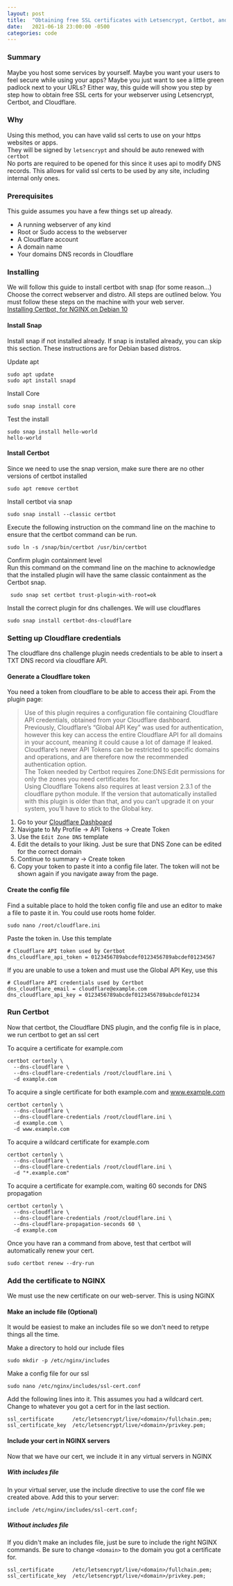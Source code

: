 ```yaml
---
layout: post
title:  "Obtaining free SSL certificates with Letsencrypt, Certbot, and Cloudflare"
date:   2021-06-18 23:00:00 -0500
categories: code
---
```


### Summary
Maybe you host some services by yourself. Maybe you want your users to feel secure while using your apps? Maybe you just want to see a little green padlock next to your URLs? Either way, this guide will show you step by step how to obtain free SSL certs for your webserver using Letsencrypt, Certbot, and Cloudflare.

### Why
Using this method, you can have valid ssl certs to use on your https websites or apps.  
They will be signed by `letsencrypt` and should be auto renewed with `certbot`  
No ports are required to be opened for this since it uses api to modify DNS records. This allows for valid ssl certs to be used by any site, including internal only ones.

  
### Prerequisites
This guide assumes you have a few things set up already.

* A running webserver of any kind
* Root or Sudo access to the webserver
* A Cloudflare account
* A domain name
* Your domains DNS records in Cloudflare

  
### Installing
We will follow this guide to install certbot with snap (for some reason...) Choose the correct webserver and distro. All steps are outlined below. You must follow these steps on the machine with your web server.  
[Installing Certbot, for NGINX on Debian 10](https://certbot.eff.org/lets-encrypt/debianbuster-nginx)

#### Install Snap

Install snap if not installed already. If snap is installed already, you can skip this section. These instructions are for Debian based distros.  

Update apt
```
sudo apt update
sudo apt install snapd
```

Install Core
```
sudo snap install core
```

Test the install
```
sudo snap install hello-world
hello-world
```


#### Install Certbot

Since we need to use the snap version, make sure there are no other versions of certbot installed  
```
sudo apt remove certbot
```

Install certbot via snap
```
sudo snap install --classic certbot
```

Execute the following instruction on the command line on the machine to ensure that the certbot command can be run. 
```
sudo ln -s /snap/bin/certbot /usr/bin/certbot
```

Confirm plugin containment level  
Run this command on the command line on the machine to acknowledge that the installed plugin will have the same classic containment as the Certbot snap.
```
 sudo snap set certbot trust-plugin-with-root=ok
```

Install the correct plugin for dns challenges. We will use cloudflares
```
sudo snap install certbot-dns-cloudflare
```

  
### Setting up Cloudflare credentials
The cloudflare dns challenge plugin needs credentials to be able to insert a TXT DNS record via cloudflare API.  


#### Generate a Cloudflare token
You need a token from cloudflare to be able to access their api. From the plugin page:

> Use of this plugin requires a configuration file containing Cloudflare API credentials, obtained from your Cloudflare dashboard.  
> Previously, Cloudflare’s “Global API Key” was used for authentication, however this key can access the entire Cloudflare API for all domains in your account, meaning it could cause a lot of damage if leaked.  
> Cloudflare’s newer API Tokens can be restricted to specific domains and operations, and are therefore now the recommended authentication option.  
> The Token needed by Certbot requires Zone:DNS:Edit permissions for only the zones you need certificates for.  
> Using Cloudflare Tokens also requires at least version 2.3.1 of the cloudflare python module. If the version that automatically installed with this plugin is older than that, and you can’t upgrade it on your system, you’ll have to stick to the Global key.  

1. Go to your [Cloudflare Dashboard](https://dash.cloudflare.com)  
2. Navigate to My Profile -> API Tokens -> Create Token  
3. Use the `Edit Zone DNS` template
4. Edit the details to your liking. Just be sure that DNS Zone can be edited for the correct domain
5. Continue to summary -> Create token
6. Copy your token to paste it into a config file later. The token will not be shown again if you navigate away from the page.

#### Create the config file
Find a suitable place to hold the token config file and use an editor to make a file to paste it in. You could use roots home folder.
```
sudo nano /root/cloudflare.ini
```

Paste the token in. Use this template
```
# Cloudflare API token used by Certbot
dns_cloudflare_api_token = 0123456789abcdef0123456789abcdef01234567
```

If you are unable to use a token and must use the Global API Key, use this
```
# Cloudflare API credentials used by Certbot
dns_cloudflare_email = cloudflare@example.com
dns_cloudflare_api_key = 0123456789abcdef0123456789abcdef01234
```

  
### Run Certbot
Now that certbot, the Cloudflare DNS plugin, and the config file is in place, we run certbot to get an ssl cert

To acquire a certificate for example.com
```
certbot certonly \
  --dns-cloudflare \
  --dns-cloudflare-credentials /root/cloudflare.ini \
  -d example.com
```

To acquire a single certificate for both example.com and www.example.com
```
certbot certonly \
  --dns-cloudflare \
  --dns-cloudflare-credentials /root/cloudflare.ini \
  -d example.com \
  -d www.example.com
```

To acquire a wildcard certificate for example.com
```
certbot certonly \
  --dns-cloudflare \
  --dns-cloudflare-credentials /root/cloudflare.ini \
  -d "*.example.com"
```

To acquire a certificate for example.com, waiting 60 seconds for DNS propagation
```
certbot certonly \
  --dns-cloudflare \
  --dns-cloudflare-credentials /root/cloudflare.ini \
  --dns-cloudflare-propagation-seconds 60 \
  -d example.com
```

Once you have ran a command from above, test that certbot will automatically renew your cert.
```
sudo certbot renew --dry-run
```

  
### Add the certificate to NGINX
We must use the new certificate on our web-server. This is using NGINX
  
#### Make an include file (Optional)
It would be easiest to make an includes file so we don't need to retype things all the time.
  
Make a directory to hold our include files
```
sudo mkdir -p /etc/nginx/includes
```

Make a config file for our ssl
```
sudo nano /etc/nginx/includes/ssl-cert.conf
```

Add the following lines into it. This assumes you had a wildcard cert.  
Change <domain> to whatever you got a cert for in the last section.
```
ssl_certificate      /etc/letsencrypt/live/<domain>/fullchain.pem;
ssl_certificate_key  /etc/letsencrypt/live/<domain>/privkey.pem;
```


#### Include your cert in NGINX servers
Now that we have our cert, we include it in any virtual servers in NGINX

##### With includes file
In your virtual server, use the include directive to use the conf file we created above. Add this to your server:
```
include /etc/nginx/includes/ssl-cert.conf;
```

##### Without includes file
If you didn't make an includes file, just be sure to include the right NGINX commands. Be sure to change `<domain>` to the domain you got a certificate for.
```
ssl_certificate      /etc/letsencrypt/live/<domain>/fullchain.pem;
ssl_certificate_key  /etc/letsencrypt/live/<domain>/privkey.pem;
```
